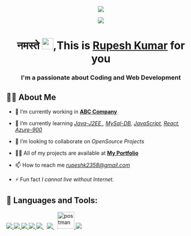 <!-- <img align="right" alt="GIF" clear = "both" src="https://github.com/https://github.com/Rupesh121212/https://github.com/Rupesh121212/blob/master/code.gif?raw=true" width="440" height="250" /> -->
<p align="center">
<a href="#"><img  widht="40%" align="center" height="auto" src="https://github.com/https://github.com/https://github.com/Rupesh121212/https://github.com/Rupesh121212/blob/master/code.gif?raw=true" height="175"/></a>
    </p>
<p align="center">
  <img src="https://readme-typing-svg.herokuapp.com/?lines=Passionate%20Coder;Self%20taught%20Programmer&center=true&width=500&height=50">
</p>

<h1 align="center"><b>नमस्ते</b> <img src="https://raw.githubusercontent.com/MartinHeinz/MartinHeinz/master/wave.gif" width="30px">,This is <a href="">Rupesh Kumar</a> for you</h1>
<h3 align="center">I'm a passionate about Coding and Web Development</h3>

## 🙋‍♂️ About Me

- 🔭 I’m currently working in **[ABC Company](https://rupesh121.netlify.app/)**

- 🌱 I’m currently learning *<a href="">Java-J2EE </a>, <a href="">MySql-DB</a>, <a href="">JavaScript</a>, <a href="">React</a>, <a href="">Azure-900 </a>*

- 👯 I’m looking to collaborate on *OpenSource Projects*

- 👨‍💻 All of my projects are available at **[My Portfolio](https://app.netlify.com/teams/rupesh777money/overview)**

- 📫 How to reach me *rupeshk2358@gmail.com*

- ⚡ Fun fact *I cannot live without Internet.*

## 🚀 Languages and Tools:

<p align="left"> 
    <a href="https://developer.mozilla.org/en-US/docs/Web/JavaScript" target="_blank"> <img src="https://img.icons8.com/color/48/000000/javascript.png"/> </a> 
    <a href="https://www.w3.org/html/" target="_blank"> <img src="https://img.icons8.com/color/48/000000/html-5.png"/> </a> 
    <a href="https://www.w3schools.com/css/" target="_blank"> <img src="https://img.icons8.com/color/48/000000/css3.png"/> </a> 
    <a href="https://getbootstrap.com" target="_blank"> <img src="https://img.icons8.com/color/48/000000/bootstrap.png"/> </a>  
    <a style="padding-right:8px;" href="https://nodejs.org" target="_blank"> <img src="https://img.icons8.com/color/48/000000/nodejs.png"/> </a> 
    <a style="padding-right:8px;" href="https://www.mysql.com/" target="_blank"> <img src="https://img.icons8.com/fluent/50/000000/mysql-logo.png"/> </a>
    <a href="https://postman.com" target="_blank"> <img src="https://www.vectorlogo.zone/logos/getpostman/getpostman-icon.svg" alt="postman" width="45" height="45"/> </a>   
    <a href="https://git-scm.com/" target="_blank"> <img src="https://img.icons8.com/color/48/000000/git.png"/> </a> 
    
</p>

<br/>
